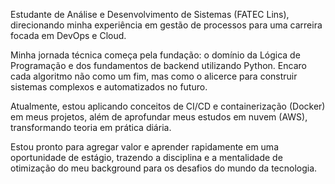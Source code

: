Estudante de Análise e Desenvolvimento de Sistemas (FATEC Lins), direcionando minha experiência em gestão de processos para uma carreira focada em DevOps e Cloud.

Minha jornada técnica começa pela fundação: o domínio da Lógica de Programação e dos fundamentos de backend utilizando Python. Encaro cada algoritmo não como um fim, mas como o alicerce para construir sistemas complexos e automatizados no futuro.

Atualmente, estou aplicando conceitos de CI/CD e containerização (Docker) em meus projetos, além de aprofundar meus estudos em nuvem (AWS), transformando teoria em prática diária.

Estou pronto para agregar valor e aprender rapidamente em uma oportunidade de estágio, trazendo a disciplina e a mentalidade de otimização do meu background para os desafios do mundo da tecnologia.
